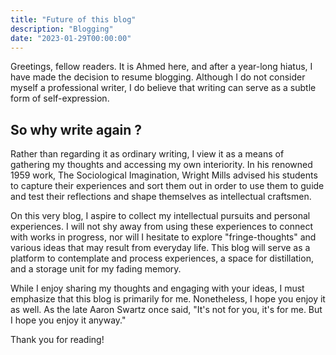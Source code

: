 ```yaml
---
title: "Future of this blog"
description: "Blogging"
date: "2023-01-29T00:00:00"
---
```



Greetings, fellow readers. It is Ahmed here, and after a year-long hiatus, I have made the decision to resume blogging. Although I do not consider myself a professional writer, I do believe that writing can serve as a subtle form of self-expression.

## So why write again ?

Rather than regarding it as ordinary writing, I view it as a means of gathering my thoughts and accessing my own interiority. In his renowned 1959 work, The Sociological Imagination, Wright Mills advised his students to capture their experiences and sort them out in order to use them to guide and test their reflections and shape themselves as intellectual craftsmen.

On this very blog, I aspire to collect my intellectual pursuits and personal experiences. I will not shy away from using these experiences to connect with works in progress, nor will I hesitate to explore "fringe-thoughts" and various ideas that may result from everyday life. This blog will serve as a platform to contemplate and process experiences, a space for distillation, and a storage unit for my fading memory.

While I enjoy sharing my thoughts and engaging with your ideas, I must emphasize that this blog is primarily for me. Nonetheless, I hope you enjoy it as well. As the late Aaron Swartz once said, "It's not for you, it's for me. But I hope you enjoy it anyway."

Thank you for reading!
